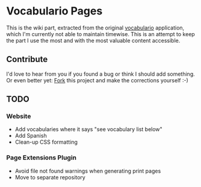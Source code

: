# Vocabulario Pages

This is the wiki part, extracted from the original [vocabulario](https://github.com/paceline/vocabulario) application, which I'm currently not able to maintain timewise. This is an attempt to keep the part I use the most and with the most valuable content accessible.

## Contribute

I'd love to hear from you if you found a bug or think I should add something. Or even better yet: [Fork](https://help.github.com/articles/fork-a-repo) this project and make the corrections yourself :-)

## TODO

### Website

* Add vocabularies where it says "see vocabulary list below"
* Add Spanish
* Clean-up CSS formatting

### Page Extensions Plugin 

* Avoid file not found warnings when generating print pages
* Move to separate repository
